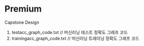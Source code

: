 # Premium
Capstone Design







1. testacc_graph_code.txt // 머신러닝 테스트 정확도 그래프 코드
2. trainingacc_graph_code.txt // 머신러닝 트레이닝 정확도 그래프 코드

















